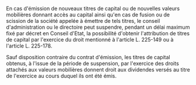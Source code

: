 En cas d'émission de nouveaux titres de capital ou de nouvelles valeurs mobilières donnant accès au capital ainsi qu'en cas de fusion ou de scission de la société appelée à émettre de tels titres, le conseil d'administration ou le directoire peut suspendre, pendant un délai maximum fixé par décret en Conseil d'Etat, la possibilité d'obtenir l'attribution de titres de capital par l'exercice du droit mentionné à l'article L. 225-149 ou à l'article L. 225-178.

Sauf disposition contraire du contrat d'émission, les titres de capital obtenus, à l'issue de la période de suspension, par l'exercice des droits attachés aux valeurs mobilières donnent droit aux dividendes versés au titre de l'exercice au cours duquel ils ont été émis.
